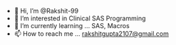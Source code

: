 - 👋 Hi, I’m @Rakshit-99
- 👀 I’m interested in Clinical SAS Programming
- 🌱 I’m currently learning ... SAS, Macros
- 📫 How to reach me ... rakshitgupta2107@gmail.com

<!---
Rakshit-99/Rakshit-99 is a ✨ special ✨ repository because its `README.md` (this file) appears on your GitHub profile.
You can click the Preview link to take a look at your changes.
--->
